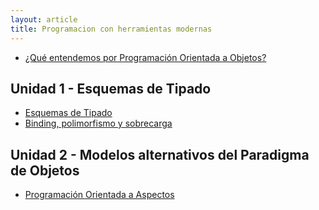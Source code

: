 ```yaml
---
layout: article
title: Programacion con herramientas modernas
---
```

-   [¿Qué entendemos por Programación Orientada a Objetos?](-que-entendemos-por-programacion-orientada-a-objetos-.md)

Unidad 1 - Esquemas de Tipado
-----------------------------

-   [Esquemas de Tipado](esquemas-de-tipado.md)
-   [Binding, polimorfismo y sobrecarga](binding--polimorfismo-y-sobrecarga.md)

Unidad 2 - Modelos alternativos del Paradigma de Objetos
--------------------------------------------------------

-   [Programación Orientada a Aspectos](programacion-orientada-a-aspectos.md)

